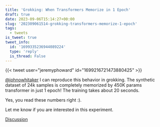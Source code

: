 ```yaml
---
title: 'Grokking: When Transformers Memorize in 1 Epoch'
draft: true
date: 2023-09-06T15:14:27+00:00
slug: '202309061514-grokking-transformers-memorize-1-epoch'
tags:
  - tweets
is_tweet: true
tweet_info:
  id: '1699335236944089224'
  type: 'reply'
  is_thread: False
---
```




{{< tweet user="jeremyphoward" id="1699216721473880425" >}}

[@johnowhitaker](https://x.com/johnowhitaker) I can reproduce this behavior in grokking. The synthetic dataset of 24k samples is completely memorized by 450K params transformer in just 1 epoch! The training takes about 20 seconds.

Yes, you read these numbers right :). 

Let me know if you are interested in this experiment.

[Discussion](https://x.com/sytelus/status/1699335236944089224)
